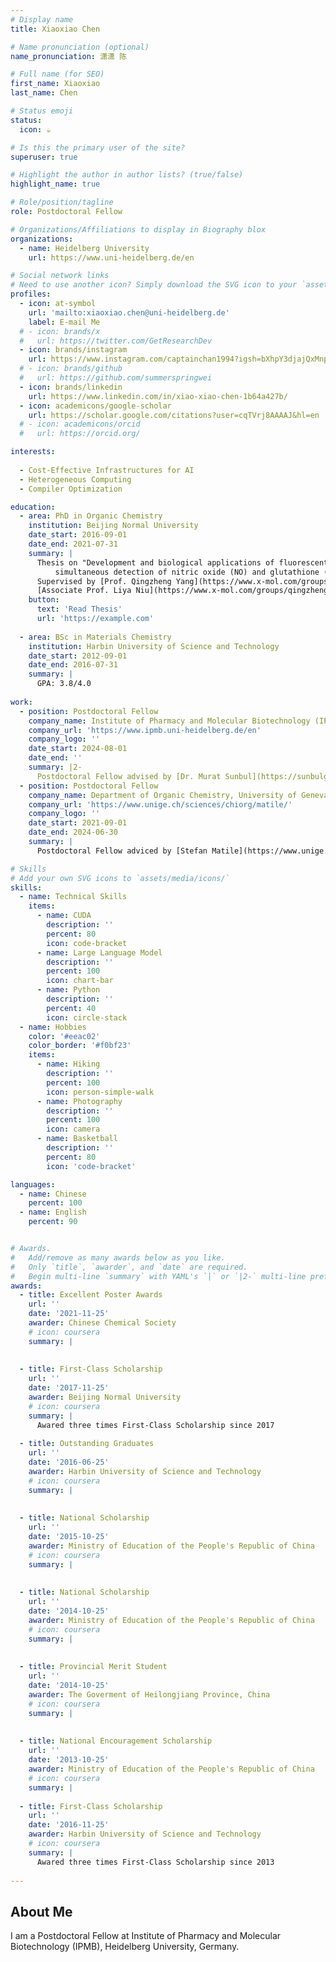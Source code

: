 ```yaml
---
# Display name
title: Xiaoxiao Chen

# Name pronunciation (optional)
name_pronunciation: 潇潇 陈

# Full name (for SEO)
first_name: Xiaoxiao
last_name: Chen

# Status emoji
status:
  icon: ☕️

# Is this the primary user of the site?
superuser: true

# Highlight the author in author lists? (true/false)
highlight_name: true

# Role/position/tagline
role: Postdoctoral Fellow

# Organizations/Affiliations to display in Biography blox
organizations:
  - name: Heidelberg University
    url: https://www.uni-heidelberg.de/en

# Social network links
# Need to use another icon? Simply download the SVG icon to your `assets/media/icons/` folder.
profiles:
  - icon: at-symbol
    url: 'mailto:xiaoxiao.chen@uni-heidelberg.de'
    label: E-mail Me
  # - icon: brands/x
  #   url: https://twitter.com/GetResearchDev
  - icon: brands/instagram
    url: https://www.instagram.com/captainchan1994?igsh=bXhpY3djajQxMnpr
  # - icon: brands/github
  #   url: https://github.com/summerspringwei
  - icon: brands/linkedin
    url: https://www.linkedin.com/in/xiao-xiao-chen-1b64a427b/
  - icon: academicons/google-scholar
    url: https://scholar.google.com/citations?user=cqTVrj8AAAAJ&hl=en
  # - icon: academicons/orcid
  #   url: https://orcid.org/

interests:
  
  - Cost-Effective Infrastructures for AI
  - Heterogeneous Computing
  - Compiler Optimization

education:
  - area: PhD in Organic Chemistry
    institution: Beijing Normal University
    date_start: 2016-09-01
    date_end: 2021-07-31
    summary: |
      Thesis on "Development and biological applications of fluorescent probes for
          simultaneous detection of nitric oxide (NO) and glutathione (GSH)".
      Supervised by [Prof. Qingzheng Yang](https://www.x-mol.com/groups/qingzheng_yang) and 
      [Associate Prof. Liya Niu](https://www.x-mol.com/groups/qingzheng_yang/people/11466).
    button:
      text: 'Read Thesis'
      url: 'https://example.com'
  
  - area: BSc in Materials Chemistry
    institution: Harbin University of Science and Technology
    date_start: 2012-09-01
    date_end: 2016-07-31
    summary: |
      GPA: 3.8/4.0
    
work:
  - position: Postdoctoral Fellow
    company_name: Institute of Pharmacy and Molecular Biotechnology (IPMB), Heidelberg University, Germany
    company_url: 'https://www.ipmb.uni-heidelberg.de/en'
    company_logo: ''
    date_start: 2024-08-01
    date_end: ''
    summary: |2-
      Postdoctoral Fellow advised by [Dr. Murat Sunbul](https://sunbulgroup.com/people).
  - position: Postdoctoral Fellow
    company_name: Department of Organic Chemistry, University of Geneva, Switzerland
    company_url: 'https://www.unige.ch/sciences/chiorg/matile/'
    company_logo: ''
    date_start: 2021-09-01
    date_end: 2024-06-30
    summary: |
      Postdoctoral Fellow adviced by [Stefan Matile](https://www.unige.ch/sciences/chiorg/matile/)

# Skills
# Add your own SVG icons to `assets/media/icons/`
skills:
  - name: Technical Skills
    items:
      - name: CUDA
        description: ''
        percent: 80
        icon: code-bracket
      - name: Large Language Model
        description: ''
        percent: 100
        icon: chart-bar
      - name: Python
        description: ''
        percent: 40
        icon: circle-stack
  - name: Hobbies
    color: '#eeac02'
    color_border: '#f0bf23'
    items:
      - name: Hiking
        description: ''
        percent: 100
        icon: person-simple-walk
      - name: Photography
        description: ''
        percent: 100
        icon: camera
      - name: Basketball
        description: ''
        percent: 80
        icon: 'code-bracket'

languages:
  - name: Chinese
    percent: 100
  - name: English
    percent: 90


# Awards.
#   Add/remove as many awards below as you like.
#   Only `title`, `awarder`, and `date` are required.
#   Begin multi-line `summary` with YAML's `|` or `|2-` multi-line prefix and indent 2 spaces below.
awards:
  - title: Excellent Poster Awards
    url: ''
    date: '2021-11-25'
    awarder: Chinese Chemical Society
    # icon: coursera
    summary: |
      
  
  - title: First-Class Scholarship
    url: ''
    date: '2017-11-25'
    awarder: Beijing Normal University
    # icon: coursera
    summary: |
      Awared three times First-Class Scholarship since 2017
  
  - title: Outstanding Graduates
    url: ''
    date: '2016-06-25'
    awarder: Harbin University of Science and Technology
    # icon: coursera
    summary: |
      
  
  - title: National Scholarship
    url: ''
    date: '2015-10-25'
    awarder: Ministry of Education of the People's Republic of China
    # icon: coursera
    summary: |
      
  
  - title: National Scholarship
    url: ''
    date: '2014-10-25'
    awarder: Ministry of Education of the People's Republic of China
    # icon: coursera
    summary: |
      
  
  - title: Provincial Merit Student
    url: ''
    date: '2014-10-25'
    awarder: The Goverment of Heilongjiang Province, China
    # icon: coursera
    summary: |
      
  
  - title: National Encouragement Scholarship
    url: ''
    date: '2013-10-25'
    awarder: Ministry of Education of the People's Republic of China
    # icon: coursera
    summary: |
      
  - title: First-Class Scholarship
    url: ''
    date: '2016-11-25'
    awarder: Harbin University of Science and Technology
    # icon: coursera
    summary: |
      Awared three times First-Class Scholarship since 2013
      
---
```


## About Me


I am a Postdoctoral Fellow at Institute of Pharmacy and Molecular Biotechnology (IPMB), Heidelberg University, Germany.
